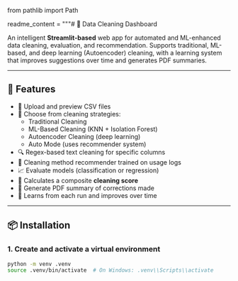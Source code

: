 from pathlib import Path

readme_content = """# 🧹 Data Cleaning Dashboard

An intelligent **Streamlit-based** web app for automated and ML-enhanced data cleaning, evaluation, and recommendation. Supports traditional, ML-based, and deep learning (Autoencoder) cleaning, with a learning system that improves suggestions over time and generates PDF summaries.

---

## 🚀 Features

- 📂 Upload and preview CSV files
- 🧼 Choose from cleaning strategies:
  - Traditional Cleaning
  - ML-Based Cleaning (KNN + Isolation Forest)
  - Autoencoder Cleaning (deep learning)
  - Auto Mode (uses recommender system)
- 🔍 Regex-based text cleaning for specific columns
- 🧠 Cleaning method recommender trained on usage logs
- 📈 Evaluate models (classification or regression)
- 🧮 Calculates a composite **cleaning score**
- 🧾 Generate PDF summary of corrections made
- 🔁 Learns from each run and improves over time

---

## 📦 Installation

### 1. Create and activate a virtual environment

```bash
python -m venv .venv
source .venv/bin/activate  # On Windows: .venv\\Scripts\\activate

